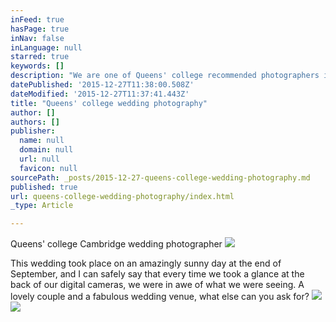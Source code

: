 ```yaml
---
inFeed: true
hasPage: true
inNav: false
inLanguage: null
starred: true
keywords: []
description: "We are one of Queens' college recommended photographers in Cambridge, and we love that, as the college is an amazing place to take pictures in!"
datePublished: '2015-12-27T11:38:00.508Z'
dateModified: '2015-12-27T11:37:41.443Z'
title: "Queens' college wedding photography"
author: []
authors: []
publisher:
  name: null
  domain: null
  url: null
  favicon: null
sourcePath: _posts/2015-12-27-queens-college-wedding-photography.md
published: true
url: queens-college-wedding-photography/index.html
_type: Article

---
```

Queens' college Cambridge wedding photographer
![](https://the-grid-user-content.s3-us-west-2.amazonaws.com/d2bd08e7-98f3-44cd-8d18-e5a22b81dfa9.jpg)

This wedding took place on an amazingly sunny day at the end of September, and I can safely say that every time we took a glance at the back of our digital cameras, we were in awe of what we were seeing. A lovely couple and a fabulous wedding venue, what else can you ask for?
![](https://the-grid-user-content.s3-us-west-2.amazonaws.com/d5244897-9f00-4c6a-9154-6525a453b955.jpg)
![](https://the-grid-user-content.s3-us-west-2.amazonaws.com/540dfe5d-beaf-407a-a800-4ec112400409.jpg)
